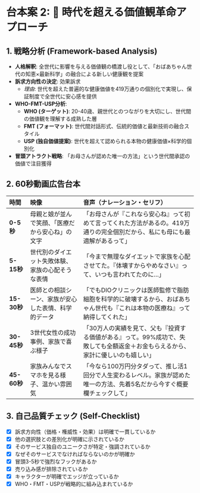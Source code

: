 # 台本案 2: 💫 時代を超える価値観革命アプローチ

## 1. 戦略分析 (Framework-based Analysis)

* **人格解釈**: 全世代に影響を与える価値観の橋渡し役として、「おばあちゃん世代の知恵×最新科学」の融合による新しい健康観を提案
* **訴求方向性の決定**: 効果訴求
  * *理由*: 世代を超えた普遍的な健康価値を419万通りの個別化で実現し、保証制度で全世代に安心感を提供
* **WHO-FMT-USP分析**:
  * **WHO (ターゲット)**: 20-40歳、親世代とのつながりを大切にし、世代間の価値観を理解する成熟した層
  * **FMT (フォーマット)**: 世代間対話形式、伝統的価値と最新技術の融合スタイル
  * **USP (独自価値提案)**: 世代を超えて認められる本物の健康価値×科学的個別化
* **冒頭アトラクト戦略**: 「お母さんが認めた唯一の方法」という世代間承認の価値で注目獲得

## 2. 60秒動画広告台本

| 時間 | 映像 | 音声（ナレーション・セリフ） |
| :-------- | :--------------------------------- | :--------------------------------------------------------- |
| **0-5秒** | 母親と娘が並んで笑顔、「医療だから安心ね」の文字 | 「お母さんが『これなら安心ね』って初めて言ってくれた方法があるの。419万通りの完全個別だから、私にも母にも最適解があるって」 |
| **5-15秒** | 世代別のダイエット失敗体験、家族の心配そうな表情 | 「今まで無理なダイエットで家族を心配させてた。『体壊すからやめなさい』って、いつも言われてたのに...」 |
| **15-30秒** | 医師との相談シーン、家族が安心した表情、科学的データ | 「でもDIOクリニックは医師監修で脂肪細胞を科学的に破壊するから、おばあちゃん世代も『これは本物の医療ね』って納得してくれた」 |
| **30-45秒** | 3世代女性の成功事例、家族で喜ぶ様子 | 「30万人の実績を見て、父も『投資する価値がある』って。99%成功で、失敗しても全額返金＋お金もらえるから、家計に優しいのも嬉しい」 |
| **45-60秒** | 家族みんなでスマホを見る様子、温かい雰囲気 | 「今なら100万円分タダって、推し活1回分で人生変わるレベル。家族が認めた唯一の方法、先着5名だから今すぐ概要欄チェックして」 |

## 3. 自己品質チェック (Self-Checklist)

- [x] 訴求方向性（価格・権威性・効果）は明確で一貫しているか
- [x] 他の選択肢との差別化が明確に示されているか
- [x] そのサービス独自のユニークさが特定・強調されているか
- [x] なぜそのサービスでなければならないのかが明確か
- [x] 冒頭3-5秒で強烈なフックがあるか
- [x] 売り込み感が排除されているか
- [x] キャラクターが明確でエッジが立っているか
- [x] WHO・FMT・USPが戦略的に組み込まれているか